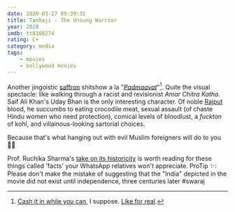 ```yaml
---
date: 2020-03-27 09:39:32
title: Tanhaji - The Unsung Warrior
year: 2020
imdb: tt8108274
rating: C+
category: media
tags:
    - movies
    - bollywood movies
---
```


Another jingoistic [saffron](https://en.wikipedia.org/wiki/Saffronisation) shitshow a la "[_Padmaavat_](/media/padmaavat/)"[^tanhaji_1]. Quite the visual spectacle: like walking through a racist and revisionist _Amar Chitra Katha_. Saif Ali Khan's Uday Bhan is the only interesting character. Of noble [Rajput](https://en.wikipedia.org/wiki/Rajput) blood, he succumbs to eating crocodile meat, sexual assault (of chaste Hindu women who need protection), comical levels of bloodlust, a _fuckton_ of kohl, and villainous-looking sartorial choices.

Because that's what hanging out with evil Muslim foreigners will do to you 🤷‍♂️

Prof. Ruchika Sharma's [take on its historicity](/static/t/tanhaji_sharma.txt) is worth reading for these things called 'facts' your WhatsApp relatives won't appreciate. ProTip ✨: Please don't make the mistake of suggesting that the "India" depicted in the movie did not exist until independence, three centuries later #swaraj

[^tanhaji_1]: [Cash it in while you can](https://www.foreignaffairs.com/articles/india/2018-11-23/triumph-hindu-majoritarianism), I suppose. [Like for real](https://punemirror.indiatimes.com/entertainment/bollywood/maharashtra-government-declares-tanhaji-the-unsung-warrior-tax-free/articleshow/73517861.cms).
